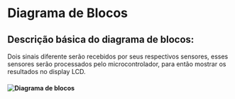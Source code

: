 # Diagrama de Blocos

## Descrição básica do diagrama de blocos:  
Dois sinais diferente serão recebidos por seus respectivos sensores, esses sensores serão processados pelo microcontrolador, para então
mostrar os resultados no display LCD.


#### ![Diagrama de blocos](https://github.com/user-attachments/assets/c9ccae65-bf08-4958-ad94-b9ee208f1532)

